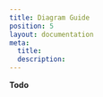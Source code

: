 ```yaml
---
title: Diagram Guide
position: 5
layout: documentation
meta:
  title:
  description:
---
```


__Todo__